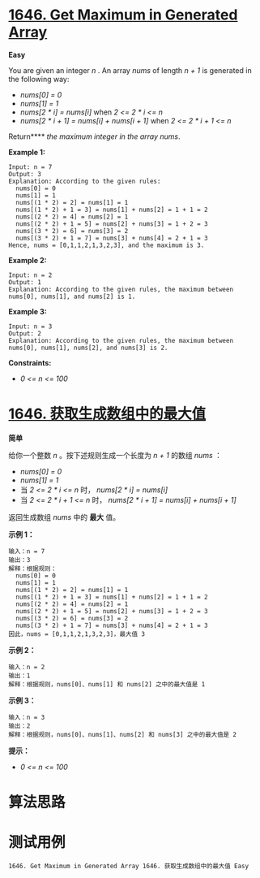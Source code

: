 # [1646. Get Maximum in Generated Array][enTitle]

**Easy**

You are given an integer  *n* . An array  *nums*  of length  *n + 1*  is generated in the following way:

-  *nums[0] = 0*  
-  *nums[1] = 1*  
-  *nums[2 * i] = nums[i]*  when  *2 <= 2 * i <= n*  
-  *nums[2 * i + 1] = nums[i] + nums[i + 1]*  when  *2 <= 2 * i + 1 <= n* 

Return****  *the maximum integer in the array*  *nums* ​​​.



**Example 1:** 

```
Input: n = 7
Output: 3
Explanation: According to the given rules:
  nums[0] = 0
  nums[1] = 1
  nums[(1 * 2) = 2] = nums[1] = 1
  nums[(1 * 2) + 1 = 3] = nums[1] + nums[2] = 1 + 1 = 2
  nums[(2 * 2) = 4] = nums[2] = 1
  nums[(2 * 2) + 1 = 5] = nums[2] + nums[3] = 1 + 2 = 3
  nums[(3 * 2) = 6] = nums[3] = 2
  nums[(3 * 2) + 1 = 7] = nums[3] + nums[4] = 2 + 1 = 3
Hence, nums = [0,1,1,2,1,3,2,3], and the maximum is 3.

```

**Example 2:** 

```
Input: n = 2
Output: 1
Explanation: According to the given rules, the maximum between nums[0], nums[1], and nums[2] is 1.

```

**Example 3:** 

```
Input: n = 3
Output: 2
Explanation: According to the given rules, the maximum between nums[0], nums[1], nums[2], and nums[3] is 2.

```



**Constraints:** 

-  *0 <= n <= 100* 


# [1646. 获取生成数组中的最大值][cnTitle]

**简单**

给你一个整数  *n*  。按下述规则生成一个长度为  *n + 1*  的数组  *nums*  ：

-  *nums[0] = 0*  
-  *nums[1] = 1*  
- 当  *2 <= 2 * i <= n*  时， *nums[2 * i] = nums[i]*  
- 当  *2 <= 2 * i + 1 <= n*  时， *nums[2 * i + 1] = nums[i] + nums[i + 1]* 

返回生成数组  *nums*  中的 **最大**  值。



**示例 1：** 

```
输入：n = 7
输出：3
解释：根据规则：
  nums[0] = 0
  nums[1] = 1
  nums[(1 * 2) = 2] = nums[1] = 1
  nums[(1 * 2) + 1 = 3] = nums[1] + nums[2] = 1 + 1 = 2
  nums[(2 * 2) = 4] = nums[2] = 1
  nums[(2 * 2) + 1 = 5] = nums[2] + nums[3] = 1 + 2 = 3
  nums[(3 * 2) = 6] = nums[3] = 2
  nums[(3 * 2) + 1 = 7] = nums[3] + nums[4] = 2 + 1 = 3
因此，nums = [0,1,1,2,1,3,2,3]，最大值 3

```

**示例 2：** 

```
输入：n = 2
输出：1
解释：根据规则，nums[0]、nums[1] 和 nums[2] 之中的最大值是 1

```

**示例 3：** 

```
输入：n = 3
输出：2
解释：根据规则，nums[0]、nums[1]、nums[2] 和 nums[3] 之中的最大值是 2

```



**提示：** 

-  *0 <= n <= 100* 




# 算法思路

# 测试用例
```
1646. Get Maximum in Generated Array 1646. 获取生成数组中的最大值 Easy
```

[enTitle]: https://leetcode.com/problems/get-maximum-in-generated-array/
[cnTitle]: https://leetcode-cn.com/problems/get-maximum-in-generated-array/
